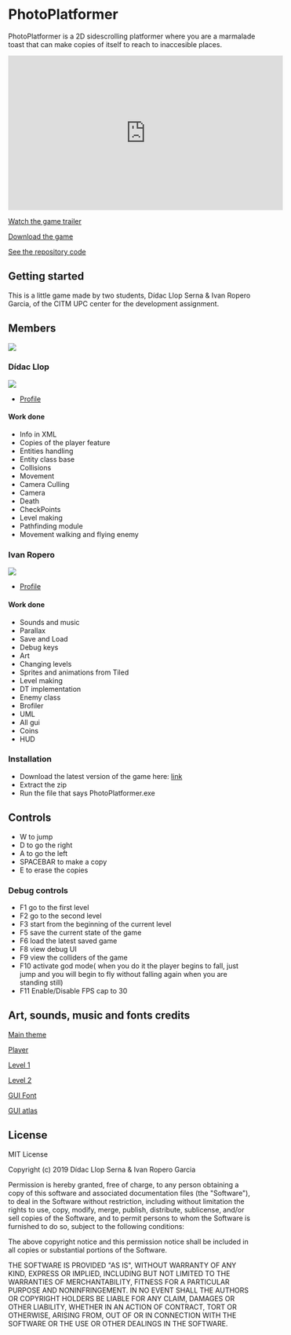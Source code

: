 # PhotoPlatformer

PhotoPlatformer is a 2D sidescrolling platformer where you are a marmalade toast that can make copies of itself to reach to inaccesible places.

<iframe width="560" height="315" src="https://www.youtube.com/embed/Qion8XIVRPE" frameborder="0" allow="autoplay; encrypted-media" allowfullscreen></iframe>

[Watch the game trailer]()

[Download the game](https://github.com/RoperoIvan/PhotoPlatformer/releases)

[See the repository code](https://github.com/RoperoIvan/PhotoPlatformer)

## Getting started

This is a little game made by two students, Dídac Llop Serna & Ivan Ropero Garcia, of the CITM UPC center for the development assignment. 

## Members

<img src="https://github.com/RoperoIvan/PhotoPlatformer/blob/master/docs/WebsiteImages/group_photo.png?raw=true"/>

### Dídac Llop

<img src="https://github.com/RoperoIvan/PhotoPlatformer/blob/master/docs/WebsiteImages/dudec.png?raw=true"/>

- [Profile](https://github.com/didaclis)

#### Work done

- Info in XML
- Copies of the player feature
- Entities handling
- Entity class base
- Collisions
- Movement
- Camera Culling
- Camera
- Death
- CheckPoints
- Level making
- Pathfinding module
- Movement walking and flying enemy

### Ivan Ropero

<img src="https://github.com/RoperoIvan/PhotoPlatformer/blob/master/docs/WebsiteImages/ebon.png?raw=true"/>

- [Profile](https://github.com/RoperoIvan)

#### Work done

- Sounds and music
- Parallax
- Save and Load
- Debug keys
- Art
- Changing levels
- Sprites and animations from Tiled
- Level making
- DT implementation
- Enemy class
- Brofiler
- UML
- All gui
- Coins
- HUD


### Installation

- Download the latest version of the game here: [link](https://github.com/RoperoIvan/PhotoPlatformer/releases)
- Extract the zip
- Run the file that says PhotoPlatformer.exe

## Controls

- W to jump
- D to go the right
- A to go the left
- SPACEBAR to make a copy
- E to erase the copies

### Debug controls

- F1 go to the first level
- F2 go to the second level
- F3 start from the beginning of the current level
- F5 save the current state of the game
- F6 load the latest saved game
- F8 view debug UI
- F9 view the colliders of the game
- F10 activate god mode( when you do it the player begins to fall, just jump and you will begin to fly without falling again when you are standing still)
- F11 Enable/Disable FPS cap to 30

## Art, sounds, music and fonts credits

[Main theme](https://opengameart.org/content/menu-music)

[Player](https://lhteam.itch.io/zombie-toast)

[Level 1](https://rottingpixels.itch.io/platformer-dungeon-tileset)

[Level 2](https://beyonderboy.itch.io/simple-platform-tileset-16x16)

[GUI Font](https://www.dafont.com/wolfs-bane.font)

[GUI atlas](https://www.gameart2d.com/free-fantasy-game-gui.html)

## License

MIT License

Copyright (c) 2019 Dídac Llop Serna & Ivan Ropero Garcia

Permission is hereby granted, free of charge, to any person obtaining a copy
of this software and associated documentation files (the "Software"), to deal
in the Software without restriction, including without limitation the rights
to use, copy, modify, merge, publish, distribute, sublicense, and/or sell
copies of the Software, and to permit persons to whom the Software is
furnished to do so, subject to the following conditions:

The above copyright notice and this permission notice shall be included in all
copies or substantial portions of the Software.

THE SOFTWARE IS PROVIDED "AS IS", WITHOUT WARRANTY OF ANY KIND, EXPRESS OR
IMPLIED, INCLUDING BUT NOT LIMITED TO THE WARRANTIES OF MERCHANTABILITY,
FITNESS FOR A PARTICULAR PURPOSE AND NONINFRINGEMENT. IN NO EVENT SHALL THE
AUTHORS OR COPYRIGHT HOLDERS BE LIABLE FOR ANY CLAIM, DAMAGES OR OTHER
LIABILITY, WHETHER IN AN ACTION OF CONTRACT, TORT OR OTHERWISE, ARISING FROM,
OUT OF OR IN CONNECTION WITH THE SOFTWARE OR THE USE OR OTHER DEALINGS IN THE
SOFTWARE.
